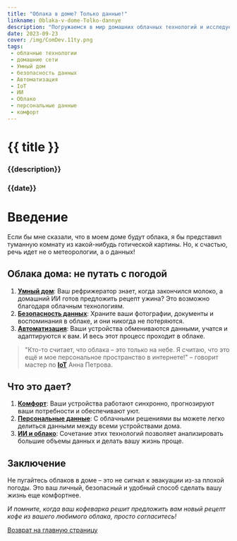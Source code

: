 ```yaml
---
title: "Облака в доме? Только данные!"
linkname: Oblaka-v-dome-Tolko-dannye
description: "Погружаемся в мир домашних облачных технологий и исследуем, как они могут сделать вашу жизнь проще и комфортнее."
date: 2023-09-23
cover: /img/ComDev.11ty.png
tags:
 - облачные технологии
 - домашние сети
 - Умный дом
 - безопасность данных
 - Автоматизация
 - IoT
 - ИИ
 - Облако
 - персональные данные
 - комфорт
---
```


# {{ title }}
### {{description}}
### {{date}}

# Введение
Если бы мне сказали, что в моем доме будут облака, я бы представил туманную комнату из какой-нибудь готической картины. Но, к счастью, речь идет не о метеорологии, а о данных!

## Облака дома: не путать с погодой

1. **[Умный дом](/)**: Ваш рефрижератор знает, когда закончился молоко, а домашний ИИ готов предложить рецепт ужина? Это возможно благодаря облачным технологиям.
2. **[Безопасность данных](/)**: Храните ваши фотографии, документы и воспоминания в облаке, и они никогда не потеряются.
3. **[Автоматизация](/)**: Ваши устройства обмениваются данными, учатся и адаптируются к вам. И весь этот процесс проходит в облаке.

> "Кто-то считает, что облака – это только на небе. Я считаю, что это ещё и мое персональное пространство в интернете!" – говорит мастер по **[IoT](/)** Анна Петрова.

## Что это дает?

1. **[Комфорт](/)**: Ваши устройства работают синхронно, прогнозируют ваши потребности и обеспечивают уют.
2. **[Персональные данные](/)**: С облачными решениями вы можете легко делиться данными между всеми устройствами дома.
3. **[ИИ и облако](/)**: Сочетание этих технологий позволяет анализировать большие объемы данных и делать вашу жизнь проще.

## Заключение
Не пугайтесь облаков в доме – это не сигнал к эвакуации из-за плохой погоды. Это ваш личный, безопасный и удобный способ сделать вашу жизнь еще комфортнее. 

_И помните, когда ваш кофеварка решит предложить вам новый рецепт кофе из вашего любимого облака, просто согласитесь!_

[Возврат на главную страницу](/)
